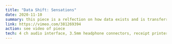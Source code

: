 ```yaml
---
title: "Data Shift: Sensations"
date: 2020-11-10
summary: this piece is a relfection on how data exists and is transferred in systems and devices. experience binary data through tactile, audio, and visual interactions. load the interface on your device, disconnect from all networks, connect to our network through sound and compose a message to experience it in different ways. see your message make physical change and the space your "virtual" interactions take up in the world.
link: https://vimeo.com/381269394
action: see video of piece
tech: 4 ch audio interface, 3.5mm headphone connectors, receipt printer, LED matrix displays, LCD display, bass acuator and amplifier
---
```

